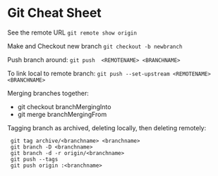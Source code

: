 # Git Cheat Sheet

See the remote URL `git remote show origin`

Make and Checkout new branch `git checkout -b newbranch`

Push branch around: `git push  <REMOTENAME> <BRANCHNAME>`

To link local to remote branch: `git push --set-upstream <REMOTENAME> <BRANCHNAME>`

Merging branches together: 
* git checkout branchMergingInto
* git merge branchMergingFrom

Tagging branch as archived, deleting locally, then deleting remotely:
```
 git tag archive/<branchname> <branchname>
 git branch -D <branchname>
 git branch -d -r origin/<branchname>
 git push --tags
 git push origin :<branchname>
```
